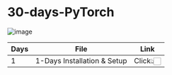# 30-days-PyTorch

![image](https://github.com/user-attachments/assets/f5bd7cdb-58f9-49f4-995c-8e69cac55966)

Days | File | Link | 
--- | --- |  --- |
1 | 1-Days Installation & Setup | Click👆🏻

